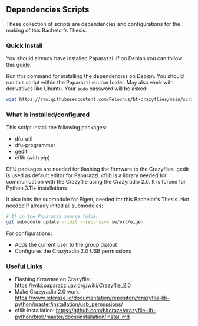 ## Dependencies Scripts
These collection of scripts are dependencies and configurations for the making of this Bachelor's Thesis.

### Quick Install
You should already have installed Paparazzi. If on Debian you can follow this [guide](https://github.com/Pelochus/bt-crazyflies/tree/main/scripts/debian#Quick-Install).

Run this command for installing the dependencies on Debian. You should run this script within the Paparazzi source folder.
May also work with derivatives like Ubuntu.
Your ```sudo``` password will be asked:

```bash
wget https://raw.githubusercontent.com/Pelochus/bt-crazyflies/main/scripts/deps/deps-install.sh && bash deps-install.sh
```

### What is installed/configured
This script install the following packages:
- dfu-util
- dfu-programmer
- gedit
- cflib (with pip)

DFU packages are needed for flashing the firmware to the Crazyflies.
gedit is used as default editor for Paparazzi.
cflib is a library needed for communication with the Crazyflie using the Crazyradio 2.0. It is forced for Python 3.11+ installations

It also inits the submodule for Eigen, needed for this Bachelor's Thesis. Not needed if already inited all submodules:

```bash
# If in the Paparazzi source folder
git submodule update --init --recursive sw/ext/eigen
```

For configurations:
- Adds the current user to the group dialout
- Configures the Crazyradio 2.0 USB permissions

### Useful Links
- Flashing firmware on Crazyflie: https://wiki.paparazziuav.org/wiki/Crazyflie_2.0
- Make Crazyradio 2.0 work: https://www.bitcraze.io/documentation/repository/crazyflie-lib-python/master/installation/usb_permissions/
- cflib installation: https://github.com/bitcraze/crazyflie-lib-python/blob/master/docs/installation/install.md
